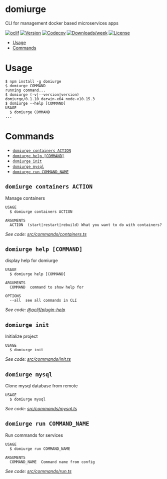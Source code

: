 domiurge
====

CLI for management docker based microservices apps

[![oclif](https://img.shields.io/badge/cli-oclif-brightgreen.svg)](https://oclif.io)
[![Version](https://img.shields.io/npm/v/domiurge.svg)](https://npmjs.org/package/domiurge)
[![Codecov](https://codecov.io/gh/mtk3d/domiurge/branch/master/graph/badge.svg)](https://codecov.io/gh/mtk3d/domiurge)
[![Downloads/week](https://img.shields.io/npm/dw/domiurge.svg)](https://npmjs.org/package/domiurge)
[![License](https://img.shields.io/npm/l/domiurge.svg)](https://github.com/mtk3d/domiurge/blob/master/package.json)

<!-- toc -->
* [Usage](#usage)
* [Commands](#commands)
<!-- tocstop -->
# Usage
<!-- usage -->
```sh-session
$ npm install -g domiurge
$ domiurge COMMAND
running command...
$ domiurge (-v|--version|version)
domiurge/0.1.10 darwin-x64 node-v10.15.3
$ domiurge --help [COMMAND]
USAGE
  $ domiurge COMMAND
...
```
<!-- usagestop -->
# Commands
<!-- commands -->
* [`domiurge containers ACTION`](#domiurge-containers-action)
* [`domiurge help [COMMAND]`](#domiurge-help-command)
* [`domiurge init`](#domiurge-init)
* [`domiurge mysql`](#domiurge-mysql)
* [`domiurge run COMMAND_NAME`](#domiurge-run-command_name)

## `domiurge containers ACTION`

Manage containers

```
USAGE
  $ domiurge containers ACTION

ARGUMENTS
  ACTION  (start|restart|rebuild) What you want to do with containers?
```

_See code: [src/commands/containers.ts](https://github.com/mtk3d/domiurge/blob/v0.1.10/src/commands/containers.ts)_

## `domiurge help [COMMAND]`

display help for domiurge

```
USAGE
  $ domiurge help [COMMAND]

ARGUMENTS
  COMMAND  command to show help for

OPTIONS
  --all  see all commands in CLI
```

_See code: [@oclif/plugin-help](https://github.com/oclif/plugin-help/blob/v2.1.6/src/commands/help.ts)_

## `domiurge init`

Initialize project

```
USAGE
  $ domiurge init
```

_See code: [src/commands/init.ts](https://github.com/mtk3d/domiurge/blob/v0.1.10/src/commands/init.ts)_

## `domiurge mysql`

Clone mysql database from remote

```
USAGE
  $ domiurge mysql
```

_See code: [src/commands/mysql.ts](https://github.com/mtk3d/domiurge/blob/v0.1.10/src/commands/mysql.ts)_

## `domiurge run COMMAND_NAME`

Run commands for services

```
USAGE
  $ domiurge run COMMAND_NAME

ARGUMENTS
  COMMAND_NAME  Command name from config
```

_See code: [src/commands/run.ts](https://github.com/mtk3d/domiurge/blob/v0.1.10/src/commands/run.ts)_
<!-- commandsstop -->
